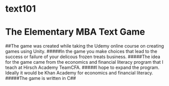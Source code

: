 # text101 
# The Elementary MBA Text Game
##The game was created while taking the Udemy online course on creating games using Unity.
#####In the game you make choices that lead to the success or failure of your delicous frozen treats business.
#####The idea for the game came from the economics and financial literacy program that I teach at Hirsch Academy TeamCFA.
#####I hope to expand the program. Ideally it would be Khan Academy for economics and financial literacy.
#####The game is written in C\##
